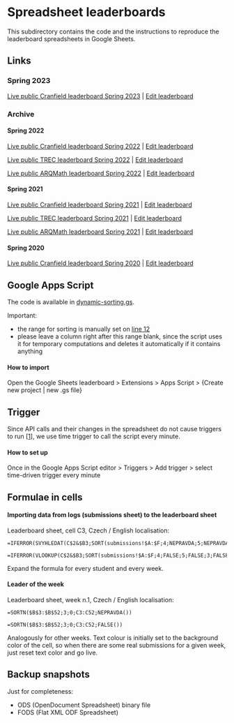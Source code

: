 # Spreadsheet leaderboards

This subdirectory contains the code and the instructions
to reproduce the leaderboard spreadsheets in Google Sheets.

## Links

### Spring 2023

[Live public Cranfield leaderboard Spring 2023][leaderboard-cranfield-2023] | [Edit leaderboard][leaderboard-cranfield-2023-sheets]

[leaderboard-cranfield-2023]: https://docs.google.com/spreadsheets/d/e/2PACX-1vSXuOTclZfHWYxh2rf7hfMeLvcCuE5UsJu7BzteyunhPw3z4YNZjCovjmMB6SnDdgjGyenOgdochaEq/pubhtml
[leaderboard-cranfield-2023-sheets]: https://docs.google.com/spreadsheets/d/1kDRTDUCPTOi0crgIO_WqctuvCazTmZ4V_EoVSvb6VQI/edit?usp=sharing

### Archive

#### Spring 2022

[Live public Cranfield leaderboard Spring 2022][leaderboard-cranfield-2022] | [Edit leaderboard][leaderboard-cranfield-2022-sheets]

[Live public TREC leaderboard Spring 2022][leaderboard-trec-2022] | [Edit leaderboard][leaderboard-trec-2022-sheets]

[Live public ARQMath leaderboard Spring 2022][leaderboard-arqmath-2022] | [Edit leaderboard][leaderboard-arqmath-2022-sheets]

[leaderboard-cranfield-2022]: https://docs.google.com/spreadsheets/d/e/2PACX-1vT0FoFzCptIYKDsbcv8LebhZDe_20GFeBAPmS-VyImlWbqET0T7I2iWy59p9SHbUe3LX1yJMhALPcCY/pubhtml
[leaderboard-cranfield-2022-sheets]: https://docs.google.com/spreadsheets/d/1TFE4RAx_kjaAkwhSRudel17kPunzD-C6BuNeZYzuzFk/edit?usp=sharing

[leaderboard-trec-2022]:https://docs.google.com/spreadsheets/d/e/2PACX-1vQPMjEwGPte34q6vT0CfT2NzmC6iDilpgG7s1cunr7eG5BY6T1OiHumbnwKrwrvQcj1e8-Pu96PiYc2/pubhtml
[leaderboard-trec-2022-sheets]: https://docs.google.com/spreadsheets/d/1QD-qS18fR0Q137dw_j8k73KwewsmeJsiB4SSzaXhbPs/edit?usp=sharing

[leaderboard-arqmath-2022]: https://docs.google.com/spreadsheets/d/e/2PACX-1vSF1I2TKhKqYc7kTxRfza__PTTQjrAtvezuQFm9I_lL3WsPSETE5yuxe8JyiN-7NvFjv4nZ8eCQ9aHg/pubhtml
[leaderboard-arqmath-2022-sheets]: https://docs.google.com/spreadsheets/d/1akHS9OSdN0_gu5xThJBSVAMKvUqAWg6sjO6vM6KCxfw/edit?usp=sharing

#### Spring 2021

[Live public Cranfield leaderboard Spring 2021][leaderboard-cranfield-2021] | [Edit leaderboard][leaderboard-cranfield-2021-sheets]

[Live public TREC leaderboard Spring 2021][leaderboard-trec-2021] | [Edit leaderboard][leaderboard-trec-2021-sheets]

[Live public ARQMath leaderboard Spring 2021][leaderboard-arqmath-2021] | [Edit leaderboard][leaderboard-arqmath-2021-sheets]

[leaderboard-cranfield-2021]: https://docs.google.com/spreadsheets/d/e/2PACX-1vRRR4eDkQIWx5FSU08Uj5DciWwxNfHJeLruNR1T0WW9xmSsYl457Zqv5SlA1jfvsYHpsaUw_8P3z1OF/pubhtml
[leaderboard-cranfield-2021-sheets]: https://docs.google.com/spreadsheets/d/1CNeZESOrPxBs3U0FeGtaDPLJQkb2Ubsr0aCvyNIwdtM/edit?usp=sharing

[leaderboard-trec-2021]:https://docs.google.com/spreadsheets/d/e/2PACX-1vQ33YdFZtGH6g2bDbkD9aLozLdVVGNuP09sRh-F9d_EY9nWntOrLHSyNATFsXw4v9lw3UA3vOzl5l0s/pubhtml
[leaderboard-trec-2021-sheets]: https://docs.google.com/spreadsheets/d/1eiyase14FrSJs24_LjTSdPwOWOdqutDZhnl33ztBycc/edit?usp=sharing

[leaderboard-arqmath-2021]: https://docs.google.com/spreadsheets/d/e/2PACX-1vQb_L4ZL5vglRMJBMDn334JHL6xfGVXVz-D1YnZduXTZe4Pj_abKSpe_qnu2gkQEBV5jXEgFyge_Jtu/pubhtml
[leaderboard-arqmath-2021-sheets]: https://docs.google.com/spreadsheets/d/1XXR_3UsjUTxQApU5RRce1Zv4G_0uMJXoaEb0GejU868/edit?usp=sharing

#### Spring 2020

[Live public Cranfield leaderboard Spring 2020][leaderboard-cranfield-2020] | [Edit leaderboard][leaderboard-cranfield-2020-sheets]

[leaderboard-cranfield-2020]: https://docs.google.com/spreadsheets/d/e/2PACX-1vSGTg_Agc0SowDIsDDsaBN_UD-9r-F2eSpozyvVA8F51YHt3GmAle3niaCoj0ocazjDm01OJNgNEykZ/pubhtml
[leaderboard-cranfield-2020-sheets]: https://docs.google.com/spreadsheets/d/1f9P3bn17n2rHGCxBnn3GVr57PF5hMWJEILp06Uq7Jnk/edit?usp=sharing

## Google Apps Script

The code is available in [dynamic-sorting.gs](./dynamic-sorting.gs).

Important:
* the range for sorting is manually set on [line 12](./dynamic-sorting.gs#L12)
* please leave a column right after this range blank, since the script uses it
  for temporary computations and deletes it automatically if it contains
  anything

#### How to import

Open the Google Sheets leaderboard > Extensions > Apps Script > {Create new
project | new .gs file}

## Trigger

Since API calls and their changes in the spreadsheet do not cause triggers to
run [[1][1]], we use time trigger to call the script every minute.

#### How to set up

Once in the Google Apps Script editor > Triggers > Add trigger > select
time-driven trigger every minute

## Formulae in cells

#### Importing data from logs (submissions sheet) to the leaderboard sheet

Leaderboard sheet, cell C3, Czech / English localisation:
```
=IFERROR(SVYHLEDAT(C$2&$B3;SORT(submissions!$A:$F;4;NEPRAVDA;5;NEPRAVDA;3;NEPRAVDA);6;NEPRAVDA))
```
```
=IFERROR(VLOOKUP(C$2&$B3;SORT(submissions!$A:$F;4;FALSE;5;FALSE;3;FALSE);6;FALSE))
```

Expand the formula for every student and every week.

<!--
Submissions sheet, cell A1, Czech equals English localisation:
```
=CONCAT(D1;E1)
```
-->

#### Leader of the week

Leaderboard sheet, week n.1, Czech / English localisation:
```
=SORTN($B$3:$B$52;3;0;C3:C52;NEPRAVDA())
```
```
=SORTN($B$3:$B$52;3;0;C3:C52;FALSE())
```

Analogously for other weeks. Text colour is initially set to the
background color of the cell, so when there are some real submissions
for a given week, just reset text color and go live.


## Backup snapshots

Just for completeness:
* ODS (OpenDocument Spreadsheet) binary file
* FODS (Flat XML ODF Spreadsheet)


[1]: https://developers.google.com/apps-script/guides/triggers
